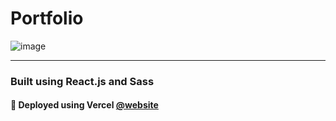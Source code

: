 # Portfolio

![image](https://user-images.githubusercontent.com/59387969/189965487-a3216809-7853-40a7-a23c-545bf01309f2.png)


<hr />

### Built using React.js and Sass 
#### :rocket: Deployed using Vercel [@website](https://dhruv-sharma.vercel.app/)
